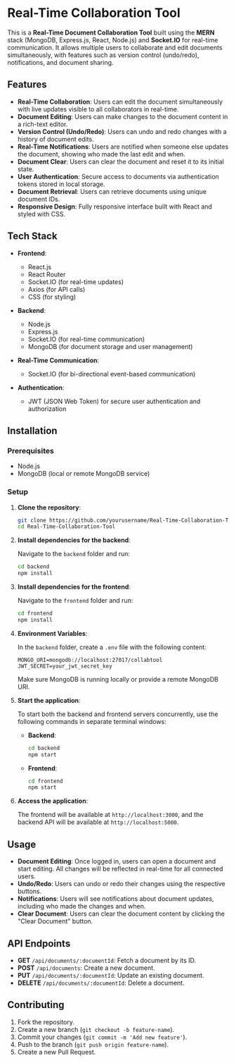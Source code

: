 
# Real-Time Collaboration Tool

This is a **Real-Time Document Collaboration Tool** built using the **MERN** stack (MongoDB, Express.js, React, Node.js) and **Socket.IO** for real-time communication. It allows multiple users to collaborate and edit documents simultaneously, with features such as version control (undo/redo), notifications, and document sharing.

## Features

- **Real-Time Collaboration**: Users can edit the document simultaneously with live updates visible to all collaborators in real-time.
- **Document Editing**: Users can make changes to the document content in a rich-text editor.
- **Version Control (Undo/Redo)**: Users can undo and redo changes with a history of document edits.
- **Real-Time Notifications**: Users are notified when someone else updates the document, showing who made the last edit and when.
- **Document Clear**: Users can clear the document and reset it to its initial state.
- **User Authentication**: Secure access to documents via authentication tokens stored in local storage.
- **Document Retrieval**: Users can retrieve documents using unique document IDs.
- **Responsive Design**: Fully responsive interface built with React and styled with CSS.

## Tech Stack

- **Frontend**:
  - React.js
  - React Router
  - Socket.IO (for real-time updates)
  - Axios (for API calls)
  - CSS (for styling)

- **Backend**:
  - Node.js
  - Express.js
  - Socket.IO (for real-time communication)
  - MongoDB (for document storage and user management)

- **Real-Time Communication**:
  - Socket.IO (for bi-directional event-based communication)

- **Authentication**:
  - JWT (JSON Web Token) for secure user authentication and authorization

## Installation

### Prerequisites

- Node.js
- MongoDB (local or remote MongoDB service)

### Setup

1. **Clone the repository**:

   ```bash
   git clone https://github.com/yourusername/Real-Time-Collaboration-Tool.git
   cd Real-Time-Collaboration-Tool
   ```

2. **Install dependencies for the backend**:

   Navigate to the `backend` folder and run:

   ```bash
   cd backend
   npm install
   ```

3. **Install dependencies for the frontend**:

   Navigate to the `frontend` folder and run:

   ```bash
   cd frontend
   npm install
   ```

4. **Environment Variables**:

   In the `backend` folder, create a `.env` file with the following content:

   ```
   MONGO_URI=mongodb://localhost:27017/collabtool
   JWT_SECRET=your_jwt_secret_key
   ```

   Make sure MongoDB is running locally or provide a remote MongoDB URI.

5. **Start the application**:

   To start both the backend and frontend servers concurrently, use the following commands in separate terminal windows:

   - **Backend**:

     ```bash
     cd backend
     npm start
     ```

   - **Frontend**:

     ```bash
     cd frontend
     npm start
     ```

6. **Access the application**:

   The frontend will be available at `http://localhost:3000`, and the backend API will be available at `http://localhost:5000`.

## Usage

- **Document Editing**: Once logged in, users can open a document and start editing. All changes will be reflected in real-time for all connected users.
- **Undo/Redo**: Users can undo or redo their changes using the respective buttons.
- **Notifications**: Users will see notifications about document updates, including who made the changes and when.
- **Clear Document**: Users can clear the document content by clicking the "Clear Document" button.

## API Endpoints

- **GET** `/api/documents/:documentId`: Fetch a document by its ID.
- **POST** `/api/documents`: Create a new document.
- **PUT** `/api/documents/:documentId`: Update an existing document.
- **DELETE** `/api/documents/:documentId`: Delete a document.

## Contributing

1. Fork the repository.
2. Create a new branch (`git checkout -b feature-name`).
3. Commit your changes (`git commit -m 'Add new feature'`).
4. Push to the branch (`git push origin feature-name`).
5. Create a new Pull Request.
